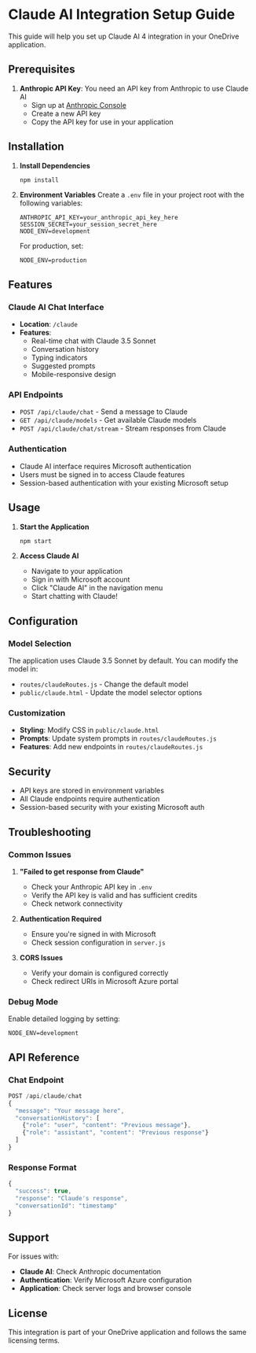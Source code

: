 # Claude AI Integration Setup Guide

This guide will help you set up Claude AI 4 integration in your OneDrive application.

## Prerequisites

1. **Anthropic API Key**: You need an API key from Anthropic to use Claude AI
   - Sign up at [Anthropic Console](https://console.anthropic.com/)
   - Create a new API key
   - Copy the API key for use in your application

## Installation

1. **Install Dependencies**

   ```bash
   npm install
   ```

2. **Environment Variables**
   Create a `.env` file in your project root with the following variables:

   ```
   ANTHROPIC_API_KEY=your_anthropic_api_key_here
   SESSION_SECRET=your_session_secret_here
   NODE_ENV=development
   ```

   For production, set:

   ```
   NODE_ENV=production
   ```

## Features

### Claude AI Chat Interface

- **Location**: `/claude`
- **Features**:
  - Real-time chat with Claude 3.5 Sonnet
  - Conversation history
  - Typing indicators
  - Suggested prompts
  - Mobile-responsive design

### API Endpoints

- `POST /api/claude/chat` - Send a message to Claude
- `GET /api/claude/models` - Get available Claude models
- `POST /api/claude/chat/stream` - Stream responses from Claude

### Authentication

- Claude AI interface requires Microsoft authentication
- Users must be signed in to access Claude features
- Session-based authentication with your existing Microsoft setup

## Usage

1. **Start the Application**

   ```bash
   npm start
   ```

2. **Access Claude AI**
   - Navigate to your application
   - Sign in with Microsoft account
   - Click "Claude AI" in the navigation menu
   - Start chatting with Claude!

## Configuration

### Model Selection

The application uses Claude 3.5 Sonnet by default. You can modify the model in:

- `routes/claudeRoutes.js` - Change the default model
- `public/claude.html` - Update the model selector options

### Customization

- **Styling**: Modify CSS in `public/claude.html`
- **Prompts**: Update system prompts in `routes/claudeRoutes.js`
- **Features**: Add new endpoints in `routes/claudeRoutes.js`

## Security

- API keys are stored in environment variables
- All Claude endpoints require authentication
- Session-based security with your existing Microsoft auth

## Troubleshooting

### Common Issues

1. **"Failed to get response from Claude"**

   - Check your Anthropic API key in `.env`
   - Verify the API key is valid and has sufficient credits
   - Check network connectivity

2. **Authentication Required**

   - Ensure you're signed in with Microsoft
   - Check session configuration in `server.js`

3. **CORS Issues**
   - Verify your domain is configured correctly
   - Check redirect URIs in Microsoft Azure portal

### Debug Mode

Enable detailed logging by setting:

```
NODE_ENV=development
```

## API Reference

### Chat Endpoint

```javascript
POST /api/claude/chat
{
  "message": "Your message here",
  "conversationHistory": [
    {"role": "user", "content": "Previous message"},
    {"role": "assistant", "content": "Previous response"}
  ]
}
```

### Response Format

```javascript
{
  "success": true,
  "response": "Claude's response",
  "conversationId": "timestamp"
}
```

## Support

For issues with:

- **Claude AI**: Check Anthropic documentation
- **Authentication**: Verify Microsoft Azure configuration
- **Application**: Check server logs and browser console

## License

This integration is part of your OneDrive application and follows the same licensing terms.
